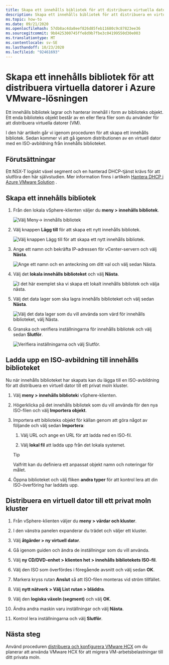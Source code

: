 ```yaml
---
title: Skapa ett innehålls bibliotek för att distribuera virtuella datorer i Azure VMware-lösningen
description: Skapa ett innehålls bibliotek för att distribuera en virtuell dator i ett privat moln i Azure VMware-lösningen.
ms.topic: how-to
ms.date: 09/21/2020
ms.openlocfilehash: 57db8ac4da8eef826d85feb11680c9c87823ee36
ms.sourcegitcommit: 9b8425300745ffe8d9b7fbe3c04199550d30e003
ms.translationtype: MT
ms.contentlocale: sv-SE
ms.lasthandoff: 10/23/2020
ms.locfileid: "92461693"
---
```

# <a name="create-a-content-library-to-deploy-vms-in-azure-vmware-solution"></a>Skapa ett innehålls bibliotek för att distribuera virtuella datorer i Azure VMware-lösningen

Ett innehålls bibliotek lagrar och hanterar innehåll i form av biblioteks objekt. Ett enda biblioteks objekt består av en eller flera filer som du använder för att distribuera virtuella datorer (VM). 

I den här artikeln går vi igenom proceduren för att skapa ett innehålls bibliotek.  Sedan kommer vi att gå igenom distributionen av en virtuell dator med en ISO-avbildning från innehålls biblioteket.

## <a name="prerequisites"></a>Förutsättningar

Ett NSX-T logiskt växel segment och en hanterad DHCP-tjänst krävs för att slutföra den här självstudien.  Mer information finns i artikeln [Hantera DHCP i Azure VMware Solution](manage-dhcp.md) .

## <a name="create-a-content-library"></a>Skapa ett innehålls bibliotek

1. Från den lokala vSphere-klienten väljer du **meny > innehålls bibliotek**.

   ![Välj Meny-> innehålls bibliotek](./media/content-library/vsphere-menu-content-libraries.png)

1. Välj knappen **Lägg till** för att skapa ett nytt innehålls bibliotek.

   ![Välj knappen Lägg till för att skapa ett nytt innehålls bibliotek.](./media/content-library/create-new-content-library.png)

1. Ange ett namn och bekräfta IP-adressen för vCenter-servern och välj **Nästa**.

   ![Ange ett namn och en anteckning om ditt val och välj sedan Nästa.](./media/content-library/new-content-library-step1.png)

1. Välj det **lokala innehålls biblioteket** och välj **Nästa**.

   ![I det här exemplet ska vi skapa ett lokalt innehålls bibliotek och välja nästa.](./media/content-library/new-content-library-step2.png)

1. Välj det data lager som ska lagra innehålls biblioteket och välj sedan **Nästa**.

   ![Välj det data lager som du vill använda som värd för innehålls biblioteket, välj Nästa.](./media/content-library/new-content-library-step3.png)

1. Granska och verifiera inställningarna för innehålls bibliotek och välj sedan **Slutför**.

   ![Verifiera inställningarna och välj Slutför.](./media/content-library/new-content-library-step4.png)

## <a name="upload-an-iso-image-to-the-content-library"></a>Ladda upp en ISO-avbildning till innehålls biblioteket

Nu när innehålls biblioteket har skapats kan du lägga till en ISO-avbildning för att distribuera en virtuell dator till ett privat moln kluster. 

1. Välj **meny > innehålls bibliotek**i vSphere-klienten.

1. Högerklicka på det innehålls bibliotek som du vill använda för den nya ISO-filen och välj **Importera objekt**.

1. Importera ett biblioteks objekt för källan genom att göra något av följande och välj sedan **Importera**:
   1. Välj URL och ange en URL för att ladda ned en ISO-fil.

   1. Välj **lokal fil** att ladda upp från det lokala systemet.

   > [!TIP]
   > Valfritt kan du definiera ett anpassat objekt namn och noteringar för målet.

1. Öppna biblioteket och välj fliken **andra typer** för att kontrol lera att din ISO-överföring har laddats upp.


## <a name="deploy-a-vm-to-a-private-cloud-cluster"></a>Distribuera en virtuell dator till ett privat moln kluster

1. Från vSphere-klienten väljer du **meny > värdar och kluster**.

1. I den vänstra panelen expanderar du trädet och väljer ett kluster.

1. Välj **åtgärder > ny virtuell dator**.

1. Gå igenom guiden och ändra de inställningar som du vill använda.

1. Välj **ny CD/DVD-enhet > klienten het > innehålls bibliotekets ISO-fil**.

1. Välj den ISO som överfördes i föregående avsnitt och välj sedan **OK**.

1. Markera kryss rutan **Anslut** så att ISO-filen monteras vid ström tillfället.

1. Välj **nytt nätverk > Välj List rutan > bläddra**.

1. Välj den **logiska växeln (segment)** och välj **OK**.

1. Ändra andra maskin varu inställningar och välj **Nästa**.

1. Kontrol lera inställningarna och välj **Slutför**.


## <a name="next-steps"></a>Nästa steg

Använd proceduren [distribuera och konfigurera VMware HCX](tutorial-deploy-vmware-hcx.md) om du planerar att använda VMware HCX för att migrera VM-arbetsbelastningar till ditt privata moln.

<!-- LINKS - external-->

<!-- LINKS - internal -->
